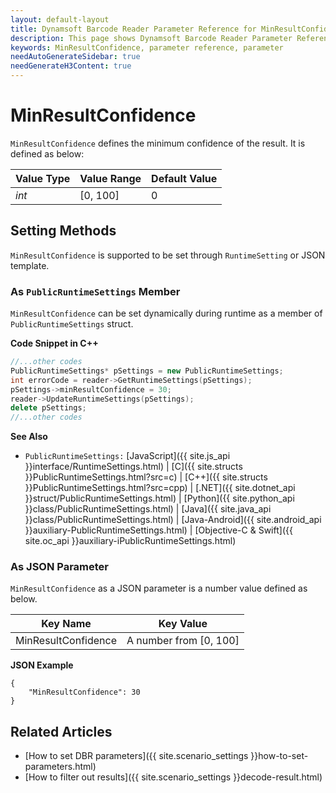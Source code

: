 ```yaml
---
layout: default-layout
title: Dynamsoft Barcode Reader Parameter Reference for MinResultConfidence
description: This page shows Dynamsoft Barcode Reader Parameter Reference for MinResultConfidence.
keywords: MinResultConfidence, parameter reference, parameter
needAutoGenerateSidebar: true
needGenerateH3Content: true
---
```



# MinResultConfidence 

`MinResultConfidence` defines the minimum confidence of the result. It is defined as below:

| Value Type | Value Range | Default Value |
| ---------- | ----------- | ------------- |
| *int* | [0, 100] | 0 |

    
## Setting Methods
`MinResultConfidence` is supported to be set through `RuntimeSetting` or JSON template.

### As `PublicRuntimeSettings` Member
`MinResultConfidence` can be set dynamically during runtime as a member of `PublicRuntimeSettings` struct.


**Code Snippet in C++**
```cpp
//...other codes
PublicRuntimeSettings* pSettings = new PublicRuntimeSettings;
int errorCode = reader->GetRuntimeSettings(pSettings);
pSettings->minResultConfidence = 30;
reader->UpdateRuntimeSettings(pSettings);
delete pSettings;
//...other codes
```


**See Also**      
- `PublicRuntimeSettings:` [JavaScript]({{ site.js_api }}interface/RuntimeSettings.html) \| [C]({{ site.structs }}PublicRuntimeSettings.html?src=c) \| [C++]({{ site.structs }}PublicRuntimeSettings.html?src=cpp) \| [.NET]({{ site.dotnet_api }}struct/PublicRuntimeSettings.html) \| [Python]({{ site.python_api }}class/PublicRuntimeSettings.html) \| [Java]({{ site.java_api }}class/PublicRuntimeSettings.html) \| [Java-Android]({{ site.android_api }}auxiliary-PublicRuntimeSettings.html) \| [Objective-C & Swift]({{ site.oc_api }}auxiliary-iPublicRuntimeSettings.html)


### As JSON Parameter
`MinResultConfidence` as a JSON parameter is a number value defined as below.   

| Key Name | Key Value |
| -------- | --------- |
| MinResultConfidence | A number from [0, 100] |


**JSON Example**   
```
{
    "MinResultConfidence": 30
}
```


<!--
## Impacts on Performance
### Speed
`MinResultConfidence` has no influence on the Speed.

### Read Rate
Setting a smaller `MinResultConfidence` may improve the Read Rate.

### Accuracy
Setting a larger `MinResultConfidence` may improve the Accuracy.

-->
## Related Articles
- [How to set DBR parameters]({{ site.scenario_settings }}how-to-set-parameters.html)
- [How to filter out results]({{ site.scenario_settings }}decode-result.html)